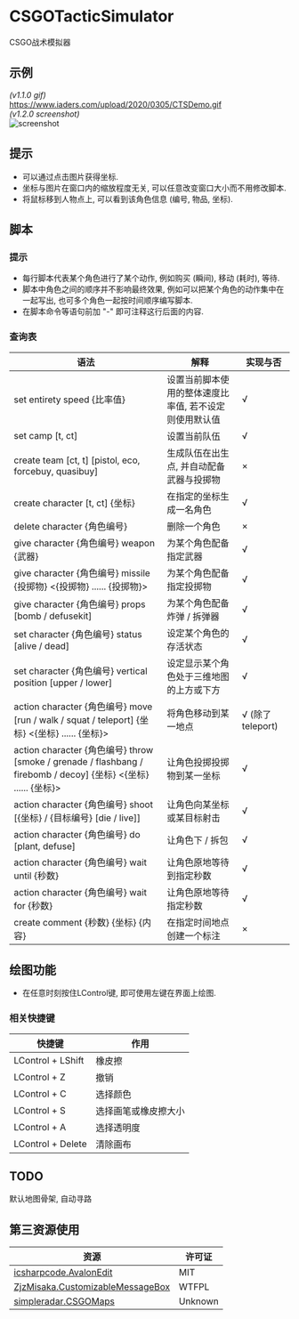 # CSGOTacticSimulator
CSGO战术模拟器
## 示例
*(v1.1.0 gif)* </br>
https://www.iaders.com/upload/2020/0305/CTSDemo.gif </br>
*(v1.2.0 screenshot)* </br>
![screenshot](https://www.iaders.com/upload/2020/0312/v1.3.0.png)
## 提示
- 可以通过点击图片获得坐标. 
- 坐标与图片在窗口内的缩放程度无关, 可以任意改变窗口大小而不用修改脚本. 
- 将鼠标移到人物点上, 可以看到该角色信息 (编号, 物品, 坐标). 
## 脚本
### 提示
- 每行脚本代表某个角色进行了某个动作, 例如购买 (瞬间), 移动 (耗时), 等待. 
- 脚本中角色之间的顺序并不影响最终效果, 例如可以把某个角色的动作集中在一起写出, 也可多个角色一起按时间顺序编写脚本. 
- 在脚本命令等语句前加 "-" 即可注释这行后面的内容. 
### 查询表
|语法|解释|实现与否|
|----|----|----|
|set entirety speed {比率值}|设置当前脚本使用的整体速度比率值, 若不设定则使用默认值|√|
|set camp [t, ct]|设置当前队伍|√|
|create team [ct, t] [pistol, eco, forcebuy, quasibuy]|生成队伍在出生点, 并自动配备武器与投掷物|×|
|create character [t, ct] {坐标}|在指定的坐标生成一名角色|√|
|delete character {角色编号}|删除一个角色|×|
|give character {角色编号} weapon {武器}|为某个角色配备指定武器|√|
|give character {角色编号} missile {投掷物} <{投掷物} ...... {投掷物}>|为某个角色配备指定投掷物|√|
|give character {角色编号} props [bomb / defusekit]|为某个角色配备炸弹 / 拆弹器|√|
|set character {角色编号} status [alive / dead]|设定某个角色的存活状态|√|
|set character {角色编号} vertical position [upper / lower]|设定显示某个角色处于三维地图的上方或下方|√|
|action character {角色编号} move [run / walk / squat / teleport] {坐标} <{坐标} ...... {坐标}>|将角色移动到某一地点|√ (除了teleport)|
|action character {角色编号} throw [smoke / grenade / flashbang / firebomb / decoy] {坐标} <{坐标} ...... {坐标}>|让角色投掷投掷物到某一坐标 |√|
|action character {角色编号} shoot [{坐标} / {目标编号} [die / live]]|让角色向某坐标或某目标射击|√|
|action character {角色编号} do [plant, defuse]|让角色下 / 拆包|√|
|action character {角色编号} wait until {秒数}|让角色原地等待到指定秒数|√|
|action character {角色编号} wait for {秒数}|让角色原地等待指定秒数|√|
|create comment {秒数} {坐标} {内容}|在指定时间地点创建一个标注|×|
## 绘图功能
- 在任意时刻按住LControl键, 即可使用左键在界面上绘图. 
### 相关快捷键
|快捷键|作用|
|----|----|
|LControl + LShift|橡皮擦|
|LControl + Z|撤销|
|LControl + C|选择颜色|
|LControl + S|选择画笔或橡皮擦大小|
|LControl + A|选择透明度|
|LControl + Delete|清除画布|
## TODO
默认地图骨架, 自动寻路
## 第三资源使用
|资源|许可证|
|----|----|
|[icsharpcode.AvalonEdit](https://github.com/icsharpcode/AvalonEdit)|MIT|
|[ZjzMisaka.CustomizableMessageBox](https://github.com/ZjzMisaka/CustomizableMessageBox)|WTFPL|
|[simpleradar.CSGOMaps](http://simpleradar.com/)|Unknown|
